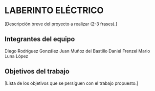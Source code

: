 # LABERINTO ELÉCTRICO

[Descripción breve del proyecto a realizar (2-3 frases).]

## Integrantes del equipo

Diego Rodríguez González
Juan Muñoz del Bastillo
Daniel Frenzel
Mario Luna López

## Objetivos del trabajo

[Lista de los objetivos que se persiguen con el trabajo propuesto.]
